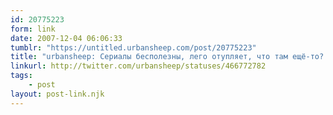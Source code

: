 ```yaml
---
id: 20775223
form: link
date: 2007-12-04 06:06:33
tumblr: "https://untitled.urbansheep.com/post/20775223"
title: "urbansheep: Сериалы бесполезны, лего отупляет, что там ещё-то? Генетика - лженаука? Или это кибернетика была? Так и запишем."
linkurl: http://twitter.com/urbansheep/statuses/466772782
tags:
    - post
layout: post-link.njk
---
```


